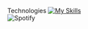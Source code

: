 Technologies
[![My Skills](https://skillicons.dev/icons?i=js,html,css,idea,java,php,vscode,mongodb,github,eclipse,arduino,nodejs)](https://skillicons.dev) <br>
![Spotify](https://img.shields.io/badge/Spotify-1ED760?style=for-the-badge&logo=spotify&logoColor=white)

<!--
**Achellx/Achellx** is a ✨ _special_ ✨ repository because its `README.md` (this file) appears on your GitHub profile.

Here are some ideas to get you started:

- 🔭 I’m currently working on ...
- 🌱 I’m currently learning ...
- 👯 I’m looking to collaborate on ...
- 🤔 I’m looking for help with ...
- 💬 Ask me about ...
- 📫 How to reach me: ...
- 😄 Pronouns: ...
- ⚡ Fun fact: ...
-->
